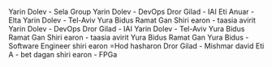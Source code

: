 Yarin Dolev - Sela Group
Yarin Dolev - DevOps
Dror Gilad - IAI
Eti Anuar - Elta
Yarin Dolev - Tel-Aviv
Yura Bidus Ramat Gan
Shiri earon - taasia avirit
Yarin Dolev - DevOps
Dror Gilad - IAI
Yarin Dolev - Tel-Aviv
Yura Bidus Ramat Gan
Shiri earon - taasia avirit
Yura Bidus Ramat Gan
Yura Bidus - Software Engineer
shiri earon  =Hod hasharon
Dror Gilad - Mishmar david
Eti A - bet dagan
shiri earon - FPGa
